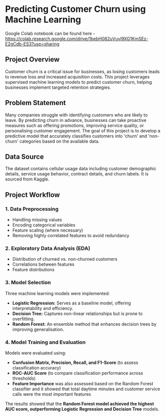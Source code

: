 # Predicting Customer Churn using Machine Learning

Google Colab notebook can be found here - https://colab.research.google.com/drive/1bebH082uVuyI9XG1KmSEz-E2gCdb-ES3?usp=sharing 

## Project Overview
Customer churn is a critical issue for businesses, as losing customers leads to revenue loss and increased acquisition costs. This project leverages supervised machine learning models to predict customer churn, helping businesses implement targeted retention strategies.

## Problem Statement
Many companies struggle with identifying customers who are likely to leave. By predicting churn in advance, businesses can take proactive measures such as offering promotions, improving service quality, or personalising customer engagement. The goal of this project is to develop a predictive model that accurately classifies customers into 'churn' and 'non-churn' categories based on the available data.

## Data Source
The dataset contains cellular usage data including customer demographic details, service usage behavior, contract details, and churn labels. It is sourced from Kaggle.

## Project Workflow
### 1. Data Preprocessing
- Handling missing values
- Encoding categorical variables 
- Feature scaling (where necessary)
- Removing highly correlated features to avoid redundancy

### 2. Exploratory Data Analysis (EDA)
- Distribution of churned vs. non-churned customers
- Correlations between features
- Feature distributions

### 3. Model Selection
Three machine learning models were implemented:
- **Logistic Regression:** Serves as a baseline model, offering interpretability and efficiency.
- **Decision Tree:** Captures non-linear relationships but is prone to overfitting.
- **Random Forest:** An ensemble method that enhances decision trees by improving generalisation.

### 4. Model Training and Evaluation
Models were evaluated using:
- **Confusion Matrix, Precision, Recall, and F1-Score** (to assess classification accuracy)
- **ROC-AUC Score** (to compare classification performance across thresholds)
- **Feature Importance** was also assessed based on the Random Forest classifier and it showed that total daytime minutes and customer service calls were the most important features


The results showed that the **Random Forest model achieved the highest AUC score, outperforming Logistic Regression and Decision Tree** models.


